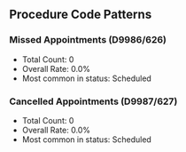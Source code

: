## Procedure Code Patterns

### Missed Appointments (D9986/626)
- Total Count: 0
- Overall Rate: 0.0%
- Most common in status: Scheduled

### Cancelled Appointments (D9987/627)
- Total Count: 0
- Overall Rate: 0.0%
- Most common in status: Scheduled